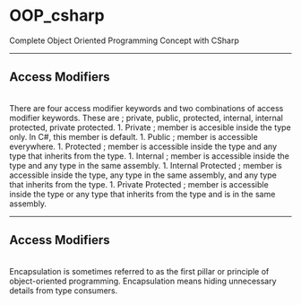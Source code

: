 # OOP_csharp
Complete Object Oriented Programming Concept with CSharp
<hr>
<h2>Access Modifiers</h2><br>
There are four access modifier keywords and two combinations of access modifier keywords. These are ; private, public, protected, internal, internal protected, private protected.
1. Private ; member is accesible inside the type only. In C#, this member is default.
1. Public ; member is accessible everywhere.
1. Protected ; member is accessible inside the type and any type that inherits from the type.
1. Internal ; member is accessible inside the type and any type in the same assembly.
1. Internal Protected ; member is accessible inside the type, any type in the same assembly, and any type that inherits from the type.
1. Private Protected ; member is accessible inside the type or any type that inherits from the type and is in the same assembly.
<hr>
<h2>Access Modifiers</h2><br>
Encapsulation is sometimes referred to as the first pillar or principle of object-oriented programming. Encapsulation means hiding unnecessary details from type consumers.
